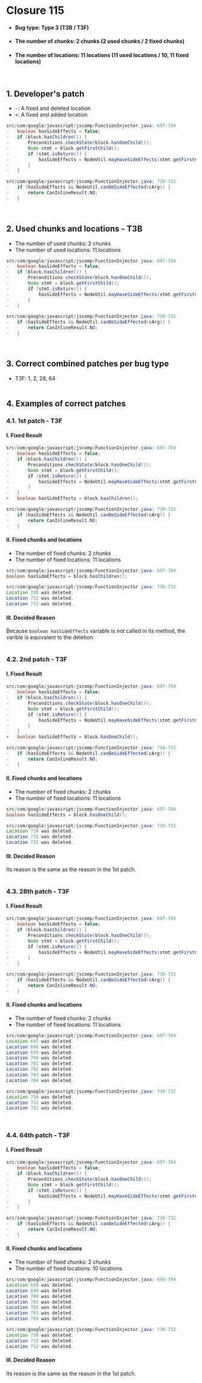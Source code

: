 # Closure 115
* <h4>Bug type: Type 3 (T3B / T3F)</h4>
* <h4>The number of chunks: 2 chunks (2 used chunks / 2 fixed chunks)</h4>
* <h4>The number of locations: 11 locations (11 used locations / 10, 11 fixed locations)</h4>
<br>

## 1. Developer's patch
* `-`: A fixed and deleted location
* `+`: A fixed and added location
```java
src/com/google/javascript/jscomp/FunctionInjector.java: 697-704
-   boolean hasSideEffects = false;
-   if (block.hasChildren()) {
-       Preconditions.checkState(block.hasOneChild());
-       Node stmt = block.getFirstChild();
-       if (stmt.isReturn()) {
-           hasSideEffects = NodeUtil.mayHaveSideEffects(stmt.getFirstChild(), compiler);
-       }
-   }
```

```java
src/com/google/javascript/jscomp/FunctionInjector.java: 730-732
-   if (hasSideEffects && NodeUtil.canBeSideEffected(cArg)) {
-       return CanInlineResult.NO;
-   }
```
<br>

## 2. Used chunks and locations - T3B
* The number of used chunks: 2 chunks
* The number of used locations: 11 locations
```java
src/com/google/javascript/jscomp/FunctionInjector.java: 697-704
-   boolean hasSideEffects = false;
-   if (block.hasChildren()) {
-       Preconditions.checkState(block.hasOneChild());
-       Node stmt = block.getFirstChild();
-       if (stmt.isReturn()) {
-           hasSideEffects = NodeUtil.mayHaveSideEffects(stmt.getFirstChild(), compiler);
-       }
-   }
```

```java
src/com/google/javascript/jscomp/FunctionInjector.java: 730-732
-   if (hasSideEffects && NodeUtil.canBeSideEffected(cArg)) {
-       return CanInlineResult.NO;
-   }
```
<br>

## 3. Correct combined patches per bug type
* T3F: 1, 2, 28, 64
<br><br>

## 4. Examples of correct patches
### 4.1. 1st patch - T3F
#### I. Fixed Result
```java
src/com/google/javascript/jscomp/FunctionInjector.java: 697-704
-   boolean hasSideEffects = false;
-   if (block.hasChildren()) {
-       Preconditions.checkState(block.hasOneChild());
-       Node stmt = block.getFirstChild();
-       if (stmt.isReturn()) {
-           hasSideEffects = NodeUtil.mayHaveSideEffects(stmt.getFirstChild(), compiler);
-       }
-   }
+   boolean hasSideEffects = block.hasChildren();
```

```java
src/com/google/javascript/jscomp/FunctionInjector.java: 730-732
-   if (hasSideEffects && NodeUtil.canBeSideEffected(cArg)) {
-       return CanInlineResult.NO;
-   }
```

#### II. Fixed chunks and locations
* The number of fixed chunks: 2 chunks
* The number of fixed locations: 11 locations
```java
src/com/google/javascript/jscomp/FunctionInjector.java: 697-704
boolean hasSideEffects = block.hasChildren();
```

```java
src/com/google/javascript/jscomp/FunctionInjector.java: 730-732
Location 730 was deleted.
Location 731 was deleted.
Location 732 was deleted.
```

#### III. Decided Reason
Because ```boolean hasSideEffects``` variable is not called in its method, the varible is equivalent to the deletion.
<br><br>

### 4.2. 2nd patch - T3F
#### I. Fixed Result
```java
src/com/google/javascript/jscomp/FunctionInjector.java: 697-704
-   boolean hasSideEffects = false;
-   if (block.hasChildren()) {
-       Preconditions.checkState(block.hasOneChild());
-       Node stmt = block.getFirstChild();
-       if (stmt.isReturn()) {
-           hasSideEffects = NodeUtil.mayHaveSideEffects(stmt.getFirstChild(), compiler);
-       }
-   }
+   boolean hasSideEffects = block.hasOneChild();
```

```java
src/com/google/javascript/jscomp/FunctionInjector.java: 730-732
-   if (hasSideEffects && NodeUtil.canBeSideEffected(cArg)) {
-       return CanInlineResult.NO;
-   }
```

#### II. Fixed chunks and locations
* The number of fixed chunks: 2 chunks
* The number of fixed locations: 11 locations
```java
src/com/google/javascript/jscomp/FunctionInjector.java: 697-704
boolean hasSideEffects = block.hasOneChild();
```

```java
src/com/google/javascript/jscomp/FunctionInjector.java: 730-732
Location 730 was deleted.
Location 731 was deleted.
Location 732 was deleted.
```

#### III. Decided Reason
Its reason is the same as the reason in the 1st patch.
<br><br>

### 4.3. 28th patch - T3F
#### I. Fixed Result
```java
src/com/google/javascript/jscomp/FunctionInjector.java: 697-704
-   boolean hasSideEffects = false;
-   if (block.hasChildren()) {
-       Preconditions.checkState(block.hasOneChild());
-       Node stmt = block.getFirstChild();
-       if (stmt.isReturn()) {
-           hasSideEffects = NodeUtil.mayHaveSideEffects(stmt.getFirstChild(), compiler);
-       }
-   }
```

```java
src/com/google/javascript/jscomp/FunctionInjector.java: 730-732
-   if (hasSideEffects && NodeUtil.canBeSideEffected(cArg)) {
-       return CanInlineResult.NO;
-   }
```

#### II. Fixed chunks and locations
* The number of fixed chunks: 2 chunks
* The number of fixed locations: 11 locations
```java
src/com/google/javascript/jscomp/FunctionInjector.java: 697-704
Location 697 was deleted.
Location 698 was deleted.
Location 699 was deleted.
Location 700 was deleted.
Location 701 was deleted.
Location 702 was deleted.
Location 703 was deleted.
Location 704 was deleted.
```

```java
src/com/google/javascript/jscomp/FunctionInjector.java: 730-732
Location 730 was deleted.
Location 731 was deleted.
Location 732 was deleted.
```
<br>

### 4.4. 64th patch - T3F
#### I. Fixed Result
```java
src/com/google/javascript/jscomp/FunctionInjector.java: 697-704
    boolean hasSideEffects = false;
-   if (block.hasChildren()) {
-       Preconditions.checkState(block.hasOneChild());
-       Node stmt = block.getFirstChild();
-       if (stmt.isReturn()) {
-           hasSideEffects = NodeUtil.mayHaveSideEffects(stmt.getFirstChild(), compiler);
-       }
-   }
```

```java
src/com/google/javascript/jscomp/FunctionInjector.java: 730-732
-   if (hasSideEffects && NodeUtil.canBeSideEffected(cArg)) {
-       return CanInlineResult.NO;
-   }
```

#### II. Fixed chunks and locations
* The number of fixed chunks: 2 chunks
* The number of fixed locations: 10 locations
```java
src/com/google/javascript/jscomp/FunctionInjector.java: 698-704
Location 698 was deleted.
Location 699 was deleted.
Location 700 was deleted.
Location 701 was deleted.
Location 702 was deleted.
Location 703 was deleted.
Location 704 was deleted.
```

```java
src/com/google/javascript/jscomp/FunctionInjector.java: 730-732
Location 730 was deleted.
Location 731 was deleted.
Location 732 was deleted.
```

#### III. Decided Reason
Its reason is the same as the reason in the 1st patch.
<br><br>